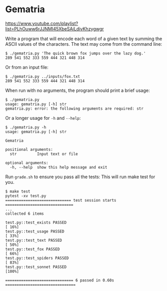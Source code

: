 # Gematria

https://www.youtube.com/playlist?list=PLhOuww6rJJNMI45XbeSAiLdivKhzygwgr

Write a program that will encode each word of a given text by summing the ASCII values of the characters.
The text may come from the command line:

```
$ ./gematria.py 'The quick brown fox jumps over the lazy dog.'
289 541 552 333 559 444 321 448 314
```

Or from an input file:

```
$ ./gematria.py ../inputs/fox.txt
289 541 552 333 559 444 321 448 314
```

When run with no arguments, the program should print a brief usage:

```
$ ./gematria.py
usage: gematria.py [-h] str
gematria.py: error: the following arguments are required: str
```

Or a longer usage for `-h` and `--help`:

```
$ ./gematria.py -h
usage: gematria.py [-h] str

Gematria

positional arguments:
  str         Input text or file

optional arguments:
  -h, --help  show this help message and exit
```

Run `grade.sh` to ensure you pass all the tests:
This will run make test for you.

```
$ make test
pytest -xv test.py
============================= test session starts ==============================
...
collected 6 items

test.py::test_exists PASSED                                              [ 16%]
test.py::test_usage PASSED                                               [ 33%]
test.py::test_text PASSED                                                [ 50%]
test.py::test_fox PASSED                                                 [ 66%]
test.py::test_spiders PASSED                                             [ 83%]
test.py::test_sonnet PASSED                                              [100%]

============================== 6 passed in 0.60s ===============================
```
